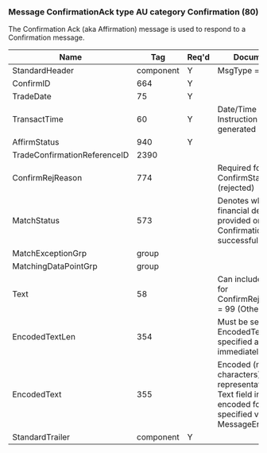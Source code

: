 ### Message ConfirmationAck type AU category Confirmation (80)

The Confirmation Ack (aka Affirmation) message is used to respond to a Confirmation message.

| Name                         | Tag       | Req'd | Documentation                                                                                                                  |
|------------------------------|-----------|----------|-------------------------------------------------------------------------------------------------------------------------------|
| StandardHeader               | component |   Y   | MsgType = AU                                                                                                                   |
| ConfirmID                    | 664       |   Y   |                                                                                                                                |
| TradeDate                    | 75        |   Y   |                                                                                                                                |
| TransactTime                 | 60        |   Y   | Date/Time Allocation Instruction Ack generated                                                                                 |
| AffirmStatus                 | 940       |   Y   |                                                                                                                                |
| TradeConfirmationReferenceID | 2390      |       |                                                                                                                                |
| ConfirmRejReason             | 774       |       | Required for ConfirmStatus = 1 (rejected)                                                                                      |
| MatchStatus                  | 573       |       | Denotes whether the financial details provided on the Confirmation were successfully matched.                                  |
| MatchExceptionGrp            | group     |       |                                                                                                                                |
| MatchingDataPointGrp         | group     |       |                                                                                                                                |
| Text                         | 58        |       | Can include explanation for ConfirmRejReason(774) = 99 (Other)                                                                 |
| EncodedTextLen               | 354       |       | Must be set if EncodedText field is specified and must immediately precede it.                                                 |
| EncodedText                  | 355       |       | Encoded (non-ASCII characters) representation of the Text field in the encoded format specified via the MessageEncoding field. |
| StandardTrailer              | component |   Y   |                                                                                                                                |

